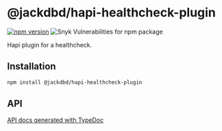 # @jackdbd/hapi-healthcheck-plugin

[![npm version](https://badge.fury.io/js/@jackdbd%2Fhapi-healthcheck-plugin.svg)](https://badge.fury.io/js/@jackdbd%2Fhapi-healthcheck-plugin)
![Snyk Vulnerabilities for npm package](https://img.shields.io/snyk/vulnerabilities/npm/@jackdbd%2Fhapi-healthcheck-plugin)

Hapi plugin for a healthcheck.

<!-- START doctoc generated TOC please keep comment here to allow auto update -->
<!-- DON'T EDIT THIS SECTION, INSTEAD RE-RUN doctoc TO UPDATE -->
</details>

## Installation

```sh
npm install @jackdbd/hapi-healthcheck-plugin
```

## API

[API docs generated with TypeDoc](https://jackdbd.github.io/calderone/hapi-healthcheck-plugin/)
